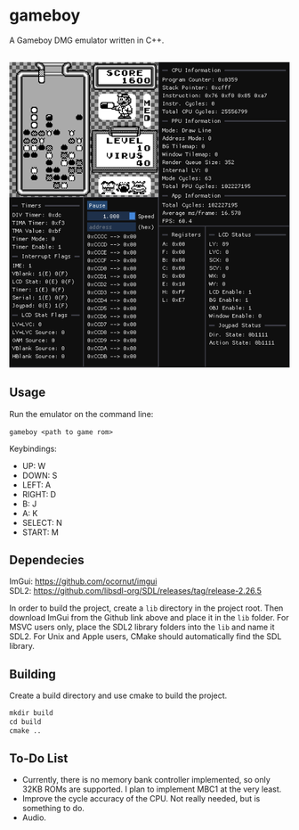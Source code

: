 # gameboy

A Gameboy DMG emulator written in C++.
</br>
</br>

<p align="center">
  <img src="https://github.com/siddha20/gameboy/blob/main/docs/gifs/demo.gif" />
</p>

## Usage
Run the emulator on the command line: 

`gameboy <path to game rom>`

Keybindings:
- UP: W
- DOWN: S
- LEFT: A
- RIGHT: D
- B: J
- A: K
- SELECT: N
- START: M

## Dependecies
ImGui: https://github.com/ocornut/imgui \
SDL2: https://github.com/libsdl-org/SDL/releases/tag/release-2.26.5

In order to build the project, create a `lib` directory in the project root. Then download ImGui from the Github link above and place it in the `lib` folder. 
For MSVC users only, place the SDL2 library folders into the `lib` and name it SDL2. For Unix and Apple users, CMake should automatically find the SDL library.

## Building
Create a build directory and use cmake to build the project.

```
mkdir build
cd build
cmake ..
```

## To-Do List
- Currently, there is no memory bank controller implemented, so only 32KB ROMs are supported. I plan to implement MBC1 at the very least.
- Improve the cycle accuracy of the CPU. Not really needed, but is something to do.
- Audio.
